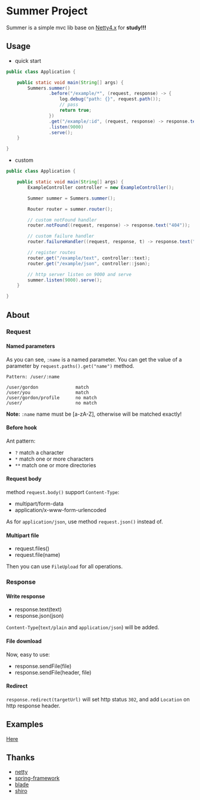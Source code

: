 # Summer Project

Summer is a simple mvc lib base on [Netty4.x](https://github.com/netty/netty) for **study!!!**

## Usage

* quick start

```java
public class Application {

    public static void main(String[] args) {
        Summers.summer()
                .before("/example/*", (request, response) -> {
                    log.debug("path: {}", request.path());
                    // pass
                    return true;
                })
                .get("/example/:id", (request, response) -> response.text(request.paths().get("id")))
                .listen(9000)
                .serve();
    }

}
```

* custom

```java
public class Application {

    public static void main(String[] args) {
        ExampleController controller = new ExampleController();

        Summer summer = Summers.summer();

        Router router = summer.router();

        // custom notFound handler
        router.notFound((request, response) -> response.text("404"));

        // custom failure handler
        router.failureHandler((request, response, t) -> response.text("500"));

        // register routes
        router.get("/example/text", controller::text);
        router.get("/example/json", controller::json);

        // http server listen on 9000 and serve
        summer.listen(9000).serve();
    }

}
```

## About

### Request

#### Named parameters

As you can see, `:name` is a named parameter. You can get the value of a parameter by `request.paths().get("name")` method.

```
Pattern: /user/:name

/user/gordon              match
/user/you                 match
/user/gordon/profile      no match
/user/                    no match
```

**Note:** `:name` name must be [a-zA-Z], otherwise will be matched exactly!

#### Before hook

Ant pattern:

* `?` match a character
* `*` match one or more characters
* `**` match one or more directories

#### Request body

method `request.body()` support `Content-Type`:

* multipart/form-data
* application/x-www-form-urlencoded

As for `application/json`, use method `request.json()` instead of.

#### Multipart file

* request.files()
* request.file(name)

Then you can use `FileUpload` for all operations.

### Response

#### Write response

* response.text(text)
* response.json(json)

`Content-Type`(`text/plain` and `application/json`) will be added.

#### File download

Now, easy to use:

* response.sendFile(file)
* response.sendFile(header, file)

#### Redirect

`response.redirect(targetUrl)` will set http status `302`, and add `Location` on http response header.

## Examples

[Here](https://github.com/xuanbo/summer/tree/master/examples)

## Thanks

* [netty](https://github.com/netty/netty)
* [spring-framework](https://github.com/spring-projects/spring-framework)
* [blade](https://github.com/lets-blade/blade)
* [shiro](https://github.com/apache/shiro)